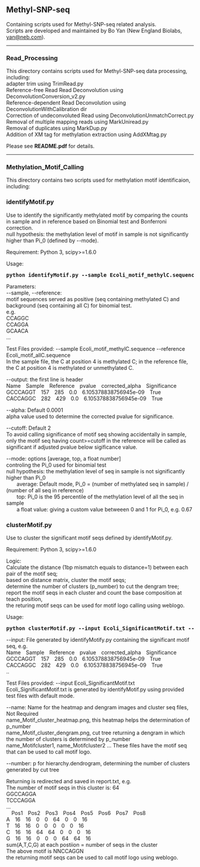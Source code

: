 ## Methyl-SNP-seq
Containing scripts used for Methyl-SNP-seq related analysis. <br>
Scripts are developed and maintained by Bo Yan (New England Biolabs, yan@neb.com). <br>

---------------
### **Read_Processing** <br>
This directory contains scripts used for Methyl-SNP-seq data processing, including: <br>
adapter trim using TrimRead.py <br>
Reference-free Read Read Deconvolution using DeconvolutionConversion_v2.py <br>
Reference-dependent Read Deconvolution using DeconvolutionWithCalibration dir <br>
Correction of undeconvoluted Read using DeconvolutionUnmatchCorrect.py <br>
Removal of multiple mapping reads using MarkUniread.py <br>
Removal of duplicates using MarkDup.py <br>
Addition of XM tag for methylation extraction using AddXMtag.py <br>

Please see **README.pdf** for details. <br>

---------------

### **Methylation_Motif_Calling** <br>
This directory contains two scripts used for methylation motif identificaion, including: <br>

### **identifyMotif.py** <br>
Use to identify the significantly methylated motif by comparing the counts in sample and in reference based on Binomial test and Bonferroni correction. <br>
null hypothesis: the methylation level of motif in sample is not significantly higher than Pi_0 (defined by --mode). <br>

Requirement: Python 3, scipy>=1.6.0 <br>

Usage: <br>
<pre>
<b>python identifyMotif.py --sample Ecoli_motif_methylC.sequence --reference Ecoli_motif_allC.sequence --output Ecoli_SignificantMotif.txt</b>
</pre>

Parameters: <br>
--sample, --reference: <br>
motif sequences served as positive (seq containing methylated C) and background (seq containing all C) for binomial test. <br>
e.g. <br>
CCAGGC <br>
CCAGGA <br>
GCAACA <br>
... <br>

Test Files provided: --sample Ecoli_motif_methylC.sequence --reference Ecoli_motif_allC.sequence <br>
In the sample file, the C at position 4 is methylated C; in the reference file, the C at position 4 is methylated or unmethylated C. <br>

--output: the first line is header <br>
Name&emsp;Sample&emsp;Reference&emsp;pvalue&emsp;corrected_alpha&emsp;Significance <br>
GCCCAGGT&emsp;157&emsp;285&emsp;0.0&emsp;6.105378838756945e-09&emsp;True <br>
CACCAGGC&emsp;282&emsp;429&emsp;0.0&emsp;6.105378838756945e-09&emsp;True <br>

--alpha: Default 0.0001 <br>
alpha value used to determine the corrected pvalue for significance. <br>

--cutoff: Default 2 <br>
To avoid calling significance of motif seq showing accidentally in sample, only the motif seq having count>=cutoff in the reference will be called as significant if adjusted pvalue below sigificance value. <br>

--mode: options [average, top, a float number] <br>
controling the Pi_0 used for binomial test <br>
null hypothesis: the methylation level of seq in sample is not significantly higher than Pi_0 <br>
&emsp;&emsp;average: Default mode, Pi_0 = (number of methylated seq in sample) / (number of all seq in reference) <br>
&emsp;&emsp;top: Pi_0 is the 95 percentile of the methylation level of all the seq in sample <br>
&emsp;&emsp;a float value: giving a custom value betweeen 0 and 1 for Pi_0, e.g. 0.67 <br>

### **clusterMotif.py** <br>
Use to cluster the significant motif seqs defined by identifyMotif.py. <br>

Requirement: Python 3, scipy>=1.6.0 <br>

Logic: <br>
Calculate the distance (1bp mismatch equals to distance=1) between each pair of the motif seq; <br>
based on distance matrix, cluster the motif seqs; <br>
determine the number of clusters (p_number) to cut the dengram tree; <br>
report the motif seqs in each cluster and count the base composition at teach position, <br>
the returing motif seqs can be used for motif logo calling using weblogo. <br>

Usage: <br>
<pre>
<b>python clusterMotif.py --input Ecoli_SignificantMotif.txt --name Ecoli --number 2 > report.txt </b>
</pre>

--input: File generated by identifyMotify.py containing the significant motif seq, e.g. <br>
Name&emsp;Sample&emsp;Reference&emsp;pvalue&emsp;corrected_alpha&emsp;Significance <br>
GCCCAGGT&emsp;157&emsp;285&emsp;0.0&emsp;6.105378838756945e-09&emsp;True <br>
CACCAGGC&emsp;282&emsp;429&emsp;0.0&emsp;6.105378838756945e-09&emsp;True <br>
.. <br>

Test Files provided: --input Ecoli_SignificantMotif.txt  <br>
Ecoli_SignificantMotif.txt is generated by identifyMotif.py using provided test files with default mode. <br>

--name: Name for the heatmap and dengram images and cluster seq files, Not Required <br>
name_Motif_cluster_heatmap.png, this heatmap helps the determination of p_number <br>
name_Motif_cluster_dengram.png, cut tree returning a dengram in which the number of clusters is determined by p_number <br>
name_Motifcluster1, name_Motifcluster2 ... These files have the motif seq that can be used to call motif logo. <br>

--number: p for hierarchy.dendrogram, determining the number of clusters generated by cut tree <br>

Returning is redirected and saved in report.txt, e.g. <br>
The number of motif seqs in this cluster is: 64 <br>
GGCCAGGA <br>
TCCCAGGA <br>
... <br>
&emsp;Pos1&emsp;Pos2&emsp;Pos3&emsp;Pos4&emsp;Pos5&emsp;Pos6&emsp;Pos7&emsp;Pos8 <br>
A&emsp;16&emsp;16&emsp;0&emsp;0&emsp;64&emsp;0&emsp;0&emsp;16 <br>
T&emsp;16&emsp;16&emsp;0&emsp;0&emsp;0&emsp;0&emsp;0&emsp;16 <br>
C&emsp;16&emsp;16&emsp;64&emsp;64&emsp;0&emsp;0&emsp;0&emsp;16 <br>
G&emsp;16&emsp;16&emsp;0&emsp;0&emsp;0&emsp;64&emsp;64&emsp;16 <br>
sum(A,T,C,G) at each postiion = number of seqs in the cluster <br>
The above motif is NNCCAGGN <br>
the returning motif seqs can be used to call motif logo using weblogo. <br>

